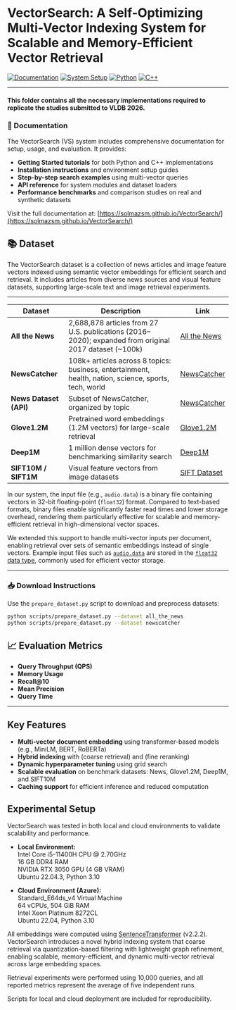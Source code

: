 # VectorSearch: A Self-Optimizing Multi-Vector Indexing System for Scalable and Memory-Efficient Vector Retrieval

[![Documentation](https://img.shields.io/badge/docs-available-brightgreen.svg)](https://solmazsm.github.io/VectorSearch/)
[![System Setup](https://img.shields.io/badge/System%20Setup-Ubuntu%20%7C%20C%2B%2B%20%2B%20Python-blue)](https://github.com/solmazsm/VectorSearch/blob/master/vectorsearch_system_setup/azure_setup.sh)
[![Python](https://img.shields.io/badge/python-3.10%2B-blue.svg)](https://www.python.org/)
[![C++](https://img.shields.io/badge/C++-supported-blue.svg)](https://en.cppreference.com/)



---

#### This folder contains all the necessary implementations required to replicate the studies submitted to VLDB 2026.

### 📖 Documentation

The VectorSearch (VS) system includes comprehensive documentation for setup, usage, and evaluation. It provides:

- **Getting Started tutorials** for both Python and C++ implementations  
- **Installation instructions** and environment setup guides  
- **Step-by-step search examples** using multi-vector queries  
- **API reference** for system modules and dataset loaders  
- **Performance benchmarks** and comparison studies on real and synthetic datasets

Visit the full documentation at: [https://solmazsm.github.io/VectorSearch/](https://solmazsm.github.io/VectorSearch/)
## 📚 Dataset

The VectorSearch dataset is a collection of news articles and image feature vectors indexed using semantic vector embeddings for efficient search and retrieval. It includes articles from diverse news sources and visual feature datasets, supporting large-scale text and image retrieval experiments.

---

| **Dataset**                   | **Description**                                                                                         | **Link**                                                                                  |
|------------------------------|---------------------------------------------------------------------------------------------------------|-------------------------------------------------------------------------------------------|
| **All the News**             | 2,688,878 articles from 27 U.S. publications (2016–2020); expanded from original 2017 dataset (~100k)   | [All the News](https://components.one/datasets/all-the-news-2-news-articles-dataset)     |
| **NewsCatcher**              | 108k+ articles across 8 topics: business, entertainment, health, nation, science, sports, tech, world   | [NewsCatcher](https://www.newscatcherapi.com/)                                           |
| **News Dataset (API)**       | Subset of NewsCatcher, organized by topic                                                              | [NewsCatcher](https://www.newscatcherapi.com/)                                           |
| **Glove1.2M**                | Pretrained word embeddings (1.2M vectors) for large-scale retrieval                                     | [Glove1.2M](https://github.com/solmazsm/gqr?tab=readme-ov-file)                          |
| **Deep1M**                   | 1 million dense vectors for benchmarking similarity search                                              | [Deep1M](https://github.com/solmazsm/gqr?tab=readme-ov-file)                             |
| **SIFT10M / SIFT1M**         | Visual feature vectors from image datasets                                                              | [SIFT Dataset](http://corpus-texmex.irisa.fr/)                                           |
                              

In our system, the input file (e.g., `audio.data`) is a binary file containing vectors in 32-bit floating-point (`float32`) format. Compared to text-based formats, binary files enable significantly faster read times and lower storage overhead, rendering them particularly effective for scalable and memory-efficient retrieval in high-dimensional vector spaces.

We extended this support to handle multi-vector inputs per document, enabling retrieval over sets of semantic embeddings instead of single vectors. Example input files such as [`audio.data`](https://github.com/RSIA-LIESMARS-WHU/LSHBOX-sample-data) are stored in the [`float32` data type](https://github.com/RSIA-LIESMARS-WHU/LSHBOX?tab=readme-ov-file), commonly used for efficient vector storage.


---
### 📥 Download Instructions

Use the `prepare_dataset.py` script to download and preprocess datasets:

```bash
python scripts/prepare_dataset.py --dataset all_the_news
python scripts/prepare_dataset.py --dataset newscatcher
```
## 📈 Evaluation Metrics

- **Query Throughput (QPS)**  
- **Memory Usage**  
- **Recall@10**  
- **Mean Precision**  
- **Query Time**

---

##  Key Features

- **Multi-vector document embedding** using transformer-based models (e.g., MiniLM, BERT, RoBERTa)
- **Hybrid indexing** with (coarse retrieval) and (fine reranking)
- **Dynamic hyperparameter tuning** using grid search
- **Scalable evaluation** on benchmark datasets: News, Glove1.2M, Deep1M, and SIFT10M
- **Caching support** for efficient inference and reduced computation
## Experimental Setup

VectorSearch was tested in both local and cloud environments to validate scalability and performance.

- **Local Environment:**  
  Intel Core i5-11400H CPU @ 2.70GHz  
  16 GB DDR4 RAM  
  NVIDIA RTX 3050 GPU (4 GB VRAM)  
  Ubuntu 22.04.3, Python 3.10

- **Cloud Environment (Azure):**  
  Standard_E64ds_v4 Virtual Machine  
  64 vCPUs, 504 GiB RAM  
  Intel Xeon Platinum 8272CL  
  Ubuntu 22.04, Python 3.10

All embeddings were computed using [SentenceTransformer](https://www.sbert.net/) (v2.2.2).
VectorSearch introduces a novel hybrid indexing system that coarse retrieval via quantization-based filtering with lightweight graph refinement, enabling scalable, memory-efficient, and dynamic multi-vector retrieval across large embedding spaces.

Retrieval experiments were performed using 10,000 queries, and all reported metrics represent the average of five independent runs.

Scripts for local and cloud deployment are included for reproducibility.

